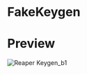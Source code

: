# FakeKeygen
# Preview
![Reaper Keygen_b1](https://github.com/user-attachments/assets/e369a85c-3325-4fda-ad6a-29b7e008b6b2)
